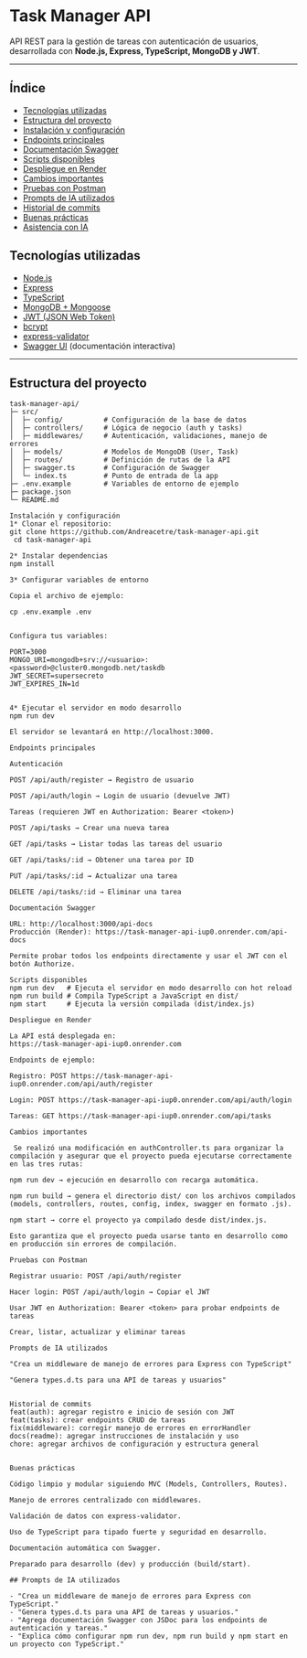 # Task Manager API

API REST para la gestión de tareas con autenticación de usuarios, desarrollada con **Node.js, Express, TypeScript, MongoDB y JWT**.

---
## Índice
- [Tecnologías utilizadas](#tecnologías-utilizadas)
- [Estructura del proyecto](#estructura-del-proyecto)
- [Instalación y configuración](#instalación-y-configuración)
- [Endpoints principales](#endpoints-principales)
- [Documentación Swagger](#documentación-swagger)
- [Scripts disponibles](#scripts-disponibles)
- [Despliegue en Render](#despliegue-en-render)
- [Cambios importantes](#cambios-importantes)
- [Pruebas con Postman](#pruebas-con-postman)
- [Prompts de IA utilizados](#prompts-de-ia-utilizados)
- [Historial de commits](#historial-de-commits)
- [Buenas prácticas](#buenas-prácticas)
- [Asistencia con IA](#asistencia-con-ia)

## Tecnologías utilizadas

- [Node.js](https://nodejs.org/)
- [Express](https://expressjs.com/)
- [TypeScript](https://www.typescriptlang.org/)
- [MongoDB + Mongoose](https://mongoosejs.com/)
- [JWT (JSON Web Token)](https://jwt.io/)
- [bcrypt](https://www.npmjs.com/package/bcrypt)
- [express-validator](https://express-validator.github.io/)
- [Swagger UI](https://swagger.io/tools/swagger-ui/) (documentación interactiva)

---

## Estructura del proyecto

```plaintext
task-manager-api/
├─ src/
│  ├─ config/          # Configuración de la base de datos
│  ├─ controllers/     # Lógica de negocio (auth y tasks)
│  ├─ middlewares/     # Autenticación, validaciones, manejo de errores
│  ├─ models/          # Modelos de MongoDB (User, Task)
│  ├─ routes/          # Definición de rutas de la API
│  ├─ swagger.ts       # Configuración de Swagger
│  └─ index.ts         # Punto de entrada de la app
├─ .env.example        # Variables de entorno de ejemplo
├─ package.json
└─ README.md

Instalación y configuración
1* Clonar el repositorio:
git clone https://github.com/Andreacetre/task-manager-api.git
 cd task-manager-api

2️* Instalar dependencias
npm install

3️* Configurar variables de entorno

Copia el archivo de ejemplo:

cp .env.example .env


Configura tus variables:

PORT=3000
MONGO_URI=mongodb+srv://<usuario>:<password>@cluster0.mongodb.net/taskdb
JWT_SECRET=supersecreto
JWT_EXPIRES_IN=1d


4️* Ejecutar el servidor en modo desarrollo
npm run dev

El servidor se levantará en http://localhost:3000.

Endpoints principales

Autenticación

POST /api/auth/register → Registro de usuario

POST /api/auth/login → Login de usuario (devuelve JWT)

Tareas (requieren JWT en Authorization: Bearer <token>)

POST /api/tasks → Crear una nueva tarea

GET /api/tasks → Listar todas las tareas del usuario

GET /api/tasks/:id → Obtener una tarea por ID

PUT /api/tasks/:id → Actualizar una tarea

DELETE /api/tasks/:id → Eliminar una tarea

Documentación Swagger

URL: http://localhost:3000/api-docs
Producción (Render): https://task-manager-api-iup0.onrender.com/api-docs

Permite probar todos los endpoints directamente y usar el JWT con el botón Authorize.

Scripts disponibles
npm run dev   # Ejecuta el servidor en modo desarrollo con hot reload
npm run build # Compila TypeScript a JavaScript en dist/
npm start     # Ejecuta la versión compilada (dist/index.js)

Despliegue en Render

La API está desplegada en:
https://task-manager-api-iup0.onrender.com

Endpoints de ejemplo:

Registro: POST https://task-manager-api-iup0.onrender.com/api/auth/register

Login: POST https://task-manager-api-iup0.onrender.com/api/auth/login

Tareas: GET https://task-manager-api-iup0.onrender.com/api/tasks

Cambios importantes

 Se realizó una modificación en authController.ts para organizar la compilación y asegurar que el proyecto pueda ejecutarse correctamente en las tres rutas:

npm run dev → ejecución en desarrollo con recarga automática.

npm run build → genera el directorio dist/ con los archivos compilados (models, controllers, routes, config, index, swagger en formato .js).

npm start → corre el proyecto ya compilado desde dist/index.js.

Esto garantiza que el proyecto pueda usarse tanto en desarrollo como en producción sin errores de compilación.

Pruebas con Postman

Registrar usuario: POST /api/auth/register

Hacer login: POST /api/auth/login → Copiar el JWT

Usar JWT en Authorization: Bearer <token> para probar endpoints de tareas

Crear, listar, actualizar y eliminar tareas

Prompts de IA utilizados

"Crea un middleware de manejo de errores para Express con TypeScript"

"Genera types.d.ts para una API de tareas y usuarios"


Historial de commits
feat(auth): agregar registro e inicio de sesión con JWT
feat(tasks): crear endpoints CRUD de tareas
fix(middleware): corregir manejo de errores en errorHandler
docs(readme): agregar instrucciones de instalación y uso
chore: agregar archivos de configuración y estructura general


Buenas prácticas

Código limpio y modular siguiendo MVC (Models, Controllers, Routes).

Manejo de errores centralizado con middlewares.

Validación de datos con express-validator.

Uso de TypeScript para tipado fuerte y seguridad en desarrollo.

Documentación automática con Swagger.

Preparado para desarrollo (dev) y producción (build/start).

## Prompts de IA utilizados

- "Crea un middleware de manejo de errores para Express con TypeScript."
- "Genera types.d.ts para una API de tareas y usuarios."
- "Agrega documentación Swagger con JSDoc para los endpoints de autenticación y tareas."
- "Explica cómo configurar npm run dev, npm run build y npm start en un proyecto con TypeScript."
